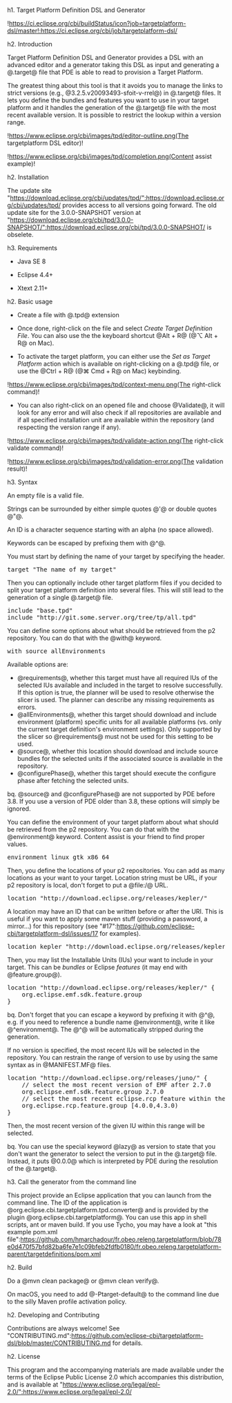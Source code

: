 h1. Target Platform Definition DSL and Generator


!https://ci.eclipse.org/cbi/buildStatus/icon?job=targetplatform-dsl/master!:https://ci.eclipse.org/cbi/job/targetplatform-dsl/

h2. Introduction

Target Platform Definition DSL and Generator provides a DSL with an advanced editor and a generator taking this DSL as input and generating a @.target@ file that PDE is able to read to provision a Target Platform.

The greatest thing about this tool is that it avoids you to manage the links to strict versions (e.g., @3.2.5.v20093493-sfoit-v-rrel@) in @.target@ files. It lets you define the bundles and features you want to use in your target platform and it handles the generation of the @.target@ file with the most recent available version. It is possible to restrict the lookup within a version range.

!https://www.eclipse.org/cbi/images/tpd/editor-outline.png(The targetplatform DSL editor)!

!https://www.eclipse.org/cbi/images/tpd/completion.png(Content assist example)!

h2. Installation

The update site "https://download.eclipse.org/cbi/updates/tpd/":https://download.eclipse.org/cbi/updates/tpd/ provides access to all versions going forward. The old update site for the 3.0.0-SNAPSHOT version at "https://download.eclipse.org/cbi/tpd/3.0.0-SNAPSHOT/":https://download.eclipse.org/cbi/tpd/3.0.0-SNAPSHOT/ is obselete.

h3. Requirements

* Java SE 8

* Eclipse 4.4+

* Xtext 2.11+

h2. Basic usage

* Create a file with @.tpd@ extension

* Once done, right-click on the file and select _Create Target Definition File_. You can also use the the keyboard shortcut @Alt + R@ (@⌥ Alt + R@ on Mac).

* To activate the target platform, you can either use the _Set as Target Platform_ action which is available on right-clicking on a @.tpd@ file, or use the @Ctrl + R@ (@⌘ Cmd + R@ on Mac) keybinding.

!https://www.eclipse.org/cbi/images/tpd/context-menu.png(The right-click command)!

* You can also right-click on an opened file and choose @Validate@, it will look for any error and will also check if all repositories are available and if all specified installation unit are available within the repository (and respecting the version range if any).

!https://www.eclipse.org/cbi/images/tpd/validate-action.png(The right-click validate command)!

!https://www.eclipse.org/cbi/images/tpd/validation-error.png(The validation result)!

h3. Syntax

An empty file is a valid file.

Strings can be surrounded by either simple quotes @'@ or double quotes @"@.

An ID is a character sequence starting with an alpha (no space allowed).

Keywords can be escaped by prefixing them with @^@.

You must start by defining the name of your target by specifying the header.

<pre>
target "The name of my target"
</pre>

Then you can optionally include other target platform files if you decided to split your target platform definition into several files. This will still lead to the generation of a single @.target@ file.

<pre>
include "base.tpd"
include "http://git.some.server.org/tree/tp/all.tpd"
</pre>

You can define some options about what should be retrieved from the p2 repository. You can do that with the @with@ keyword.

<pre>
with source allEnvironments	
</pre>

Available options are:

* @requirements@, whether this target must have all required IUs of the selected IUs available and included in the target to resolve successfully. If this option is true, the planner will be used to resolve otherwise the slicer is used. The planner can describe any missing requirements as errors.
* @allEnvironments@, whether this target should download and include environment (platform) specific units for all available platforms (vs. only the current target definition's environment settings).  Only supported  by the slicer so @requirements@ must not be used for this setting to be used.
* @source@, whether this location should download and include source bundles for the selected units if the associated source is available in the repository.
* @configurePhase@, whether this target should execute the configure phase after fetching the selected units.

bq. @source@ and @configurePhase@ are not supported by PDE before 3.8. If you use a version of PDE older than 3.8, these options will simply be ignored.

You can define the environment of your target platform about what should be retrieved from the p2 repository. You can do that with the @environment@ keyword. Content assist is your friend to find proper values.

<pre>
environment linux gtk x86_64
</pre>

Then, you define the locations of your p2 repositories. You can add as many locations as your want to your target. Location string must be URL, if your p2 repository is local, don't forget to put a @file:/@ URL.

<pre>
location "http://download.eclipse.org/releases/kepler/" 
</pre>

A location may have an ID that can be written before or after the URI. This is useful if you want to apply some maven stuff (providing a password, a mirror...) for this repository (see "#17":https://github.com/eclipse-cbi/targetplatform-dsl/issues/17 for examples).

<pre>
location kepler "http://download.eclipse.org/releases/kepler/" 
</pre>

Then, you may list the Installable Units (IUs) your want to include in your target. This can be _bundles_ or Eclipse _features_ (it may end with @feature.group@).

<pre>
location "http://download.eclipse.org/releases/kepler/" {	
    org.eclipse.emf.sdk.feature.group
}
</pre>

bq. Don't forget that you can escape a keyword by prefixing it with @^@, e.g. if you need to reference a bundle name @environment@, write it like @^environment@. The @^@ will be automatically stripped during the generation.

If no version is specified, the most recent IUs will be selected in the repository. You can restrain the range of version to use by using the same syntax as in @MANIFEST.MF@ files.

<pre>
location "http://download.eclipse.org/releases/juno/" {
    // select the most recent version of EMF after 2.7.0
    org.eclipse.emf.sdk.feature.group 2.7.0
    // select the most recent eclipse.rcp feature within the given range 
    org.eclipse.rcp.feature.group [4.0.0,4.3.0)
}
</pre>

Then, the most recent version of the given IU within this range will be selected.

bq. You can use the special keyword @lazy@ as version to state that you don't want the generator to select the version to put in the @.target@ file. Instead, it puts @0.0.0@ which is interpreted by PDE during the resolution of the @.target@.

h3. Call the generator from the command line

This project provide an Eclipse application that you can launch from the command line. The ID of the application is @org.eclipse.cbi.targetplatform.tpd.converter@ and is provided by the plugin @org.eclipse.cbi.targetplatform@. You can use this app in shell scripts, ant or maven build. If you use Tycho, you may have a look at "this example pom.xml file":https://github.com/hmarchadour/fr.obeo.releng.targetplatform/blob/78e0d470f57bfd82ba6fe7e1c09bfeb2fdfb0180/fr.obeo.releng.targetplatform-parent/targetdefinitions/pom.xml

h2. Build

Do a @mvn clean package@ or @mvn clean verify@.

On macOS, you need to add @-Ptarget-default@ to the command line due to the silly Maven profile activation policy.

h2. Developing and Contributing

Contributions are always welcome! See "CONTRIBUTING.md":https://github.com/eclipse-cbi/targetplatform-dsl/blob/master/CONTRIBUTING.md for details.

h2. License

This program and the accompanying materials are made available under the terms of the Eclipse Public License 2.0 which accompanies this distribution, and is available at "https://www.eclipse.org/legal/epl-2.0/":https://www.eclipse.org/legal/epl-2.0/ 
